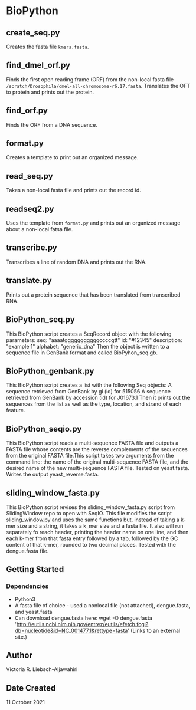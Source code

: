 # BioPython 

## create_seq.py

Creates the fasta file ```kmers.fasta```.

## find_dmel_orf.py

Finds the first open reading frame (ORF) from the non-local fasta file ```/scratch/Drosophila/dmel-all-chromosome-r6.17.fasta```. Translates the OFT to protein and prints out the protein.

## find_orf.py

Finds the ORF from a DNA sequence.

## format.py

Creates a template to print out an organized message.

## read_seq.py

Takes a non-local fasta file and prints out the record id.

## readseq2.py

Uses the template from ```format.py``` and prints out an organized message about a non-local fatsa file.

## transcribe.py

Transcribes a line of random DNA and prints out the RNA.

## translate.py

Prints out a protein sequence that has been translated from transcribed RNA.

## BioPython_seq.py

This BioPython script creates a SeqRecord object with the following parameters:
seq: "aaaatgggggggggggccccgtt"
id: "#12345"
description: "example 1"
alphabet: "generic_dna"
Then the object is written to a sequence file in GenBank format and called BioPyhon_seq.gb.

## BioPython_genbank.py

This BioPython script creates a list with the following Seq objects:
A sequence retrieved from GenBank by gi (id) for 515056
A sequence retrieved from GenBank by accession (id) for J01673.1
Then it prints out the sequences from the list as well as the type, location, and strand of each feature. 

## BioPython_seqio.py

This BioPython script reads a multi-sequence FASTA file and outputs a FASTA file whose contents are the reverse complements of the sequences from the original FASTA file.This script takes two arguments from the command line: the name of the original multi-sequence FASTA file, and the desired name of the new multi-sequence FASTA file. Tested on yeast.fasta. Writes the output yeast_reverse.fasta.

## sliding_window_fasta.py

This BioPython script revises the sliding_window_fasta.py script from SlidingWindow repo to open with SeqIO. This file modifies the script sliding_window.py and uses the same functions but, instead of taking a k-mer size and a string, it takes a k_mer size and a fasta file. It also will run separately fo reach header, printing the header name on one line, and then each k-mer from that fasta entry followed by a tab, followed by the GC content of that k-mer, rounded to two decimal places. Tested with the dengue.fasta file.

## Getting Started

### Dependencies

* Python3
* A fasta file of choice - used a nonlocal file (not attached), dengue.fasta, and yeast.fasta
* Can download dengue.fasta here: wget -O dengue.fasta 'http://eutils.ncbi.nlm.nih.gov/entrez/eutils/efetch.fcgi?db=nucleotide&id=NC_001477.1&rettype=fasta' (Links to an external site.)

## Author

Victoria R. Liebsch-Aljawahiri

## Date Created

11 October 2021

